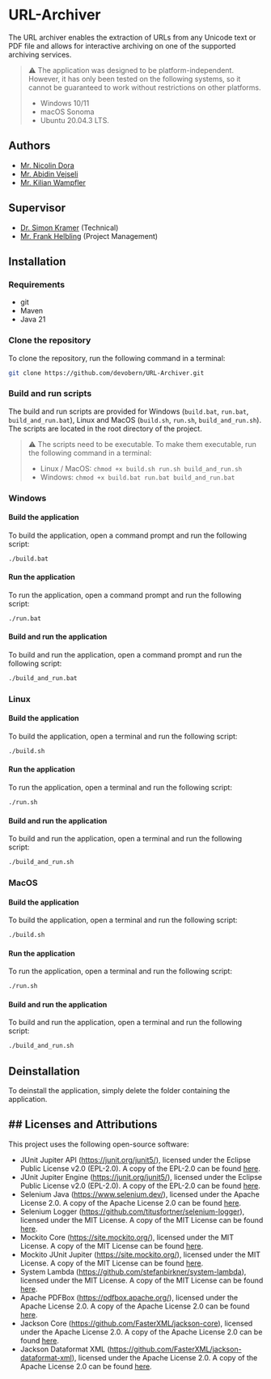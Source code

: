 # URL-Archiver
The URL archiver enables the extraction of URLs from any Unicode text or PDF file and allows for interactive archiving on one of the supported archiving services.
> ⚠️ The application was designed to be platform-independent. However, it has only been tested on the following systems, so it cannot be guaranteed to work without restrictions on other platforms.
> - Windows 10/11
> - macOS Sonoma
> - Ubuntu 20.04.3 LTS.

## Authors
- [Mr. Nicolin Dora](mailto:nicolin.dora@students.bfh.ch)
- [Mr. Abidin Vejseli](mailto:abidin.vejseli@students.bfh.ch)
- [Mr. Kilian Wampfler](mailto:kilian.wampfler@students.bfh.ch)

## Supervisor
- [Dr. Simon Kramer](mailto:simon.kramer@bfh.ch) (Technical)
- [Mr. Frank Helbling](mailto:frank.helbling@bfh.ch) (Project Management)
## Installation
### Requirements
- git
- Maven
- Java 21
### Clone the repository
To clone the repository, run the following command in a terminal:
```bash
git clone https://github.com/devobern/URL-Archiver.git
```
### Build and run scripts
The build and run scripts are provided for Windows (`build.bat`, `run.bat`, `build_and_run.bat`), Linux and MacOS (`build.sh`, `run.sh`, `build_and_run.sh`). The scripts are located in the root directory of the project.
> ⚠️ The scripts need to be executable. To make them executable, run the following command in a terminal: 
> - Linux / MacOS: `chmod +x build.sh run.sh build_and_run.sh` 
> - Windows: `chmod +x build.bat run.bat build_and_run.bat`

### Windows
#### Build the application
To build the application, open a command prompt and run the following script:
```bash
./build.bat
```
#### Run the application
To run the application, open a command prompt and run the following script:
```bash
./run.bat
```
#### Build and run the application
To build and run the application, open a command prompt and run the following script:
```bash
./build_and_run.bat
```

### Linux
#### Build the application
To build the application, open a terminal and run the following script:
```bash
./build.sh
```
#### Run the application
To run the application, open a terminal and run the following script:
```bash
./run.sh
```
#### Build and run the application
To build and run the application, open a terminal and run the following script:
```bash
./build_and_run.sh
```

### MacOS
#### Build the application
To build the application, open a terminal and run the following script:
```bash
./build.sh
```
#### Run the application
To run the application, open a terminal and run the following script:
```bash
./run.sh
```
#### Build and run the application
To build and run the application, open a terminal and run the following script:
```bash
./build_and_run.sh
```
## Deinstallation
To deinstall the application, simply delete the folder containing the application.

## ## Licenses and Attributions

This project uses the following open-source software:

- JUnit Jupiter API (https://junit.org/junit5/), licensed under the Eclipse Public License v2.0 (EPL-2.0). A copy of the EPL-2.0 can be found [here](LICENSES/EPL-2.0.txt).
- JUnit Jupiter Engine (https://junit.org/junit5/), licensed under the Eclipse Public License v2.0 (EPL-2.0). A copy of the EPL-2.0 can be found [here](LICENSES/EPL-2.0.txt).
- Selenium Java (https://www.selenium.dev/), licensed under the Apache License 2.0. A copy of the Apache License 2.0 can be found [here](LICENSES/Apache-2.0.txt).
- Selenium Logger (https://github.com/titusfortner/selenium-logger), licensed under the MIT License. A copy of the MIT License can be found [here](LICENSES/MIT.txt).
- Mockito Core (https://site.mockito.org/), licensed under the MIT License. A copy of the MIT License can be found [here](LICENSES/MIT.txt).
- Mockito JUnit Jupiter (https://site.mockito.org/), licensed under the MIT License. A copy of the MIT License can be found [here](LICENSES/MIT.txt).
- System Lambda (https://github.com/stefanbirkner/system-lambda), licensed under the MIT License. A copy of the MIT License can be found [here](LICENSES/MIT.txt).
- Apache PDFBox (https://pdfbox.apache.org/), licensed under the Apache License 2.0. A copy of the Apache License 2.0 can be found [here](LICENSES/Apache-2.0.txt).
- Jackson Core (https://github.com/FasterXML/jackson-core), licensed under the Apache License 2.0. A copy of the Apache License 2.0 can be found [here](LICENSES/Apache-2.0.txt).
- Jackson Dataformat XML (https://github.com/FasterXML/jackson-dataformat-xml), licensed under the Apache License 2.0. A copy of the Apache License 2.0 can be found [here](LICENSES/Apache-2.0.txt).